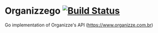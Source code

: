 # Organizzego [![Build Status](https://travis-ci.org/B0go/organizzego.svg?branch=master)](https://travis-ci.org/B0go/organizzego)
Go implementation of Organizze's API (https://www.organizze.com.br)
